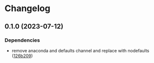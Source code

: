 # Changelog

## 0.1.0 (2023-07-12)


### Dependencies

* remove anaconda and defaults channel and replace with nodefaults ([126b209](https://github.com/RIVM-bioinformatics/juno-assembly-verification/commit/126b209ea124ba0662d42e84d988706b00c448f0))
